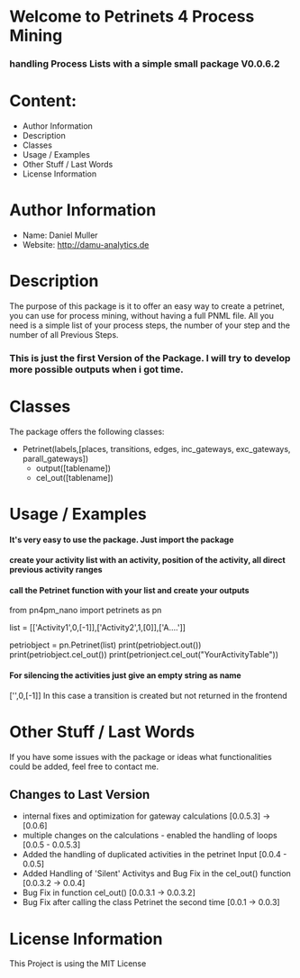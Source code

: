 # Welcome to Petrinets 4 Process Mining
### handling Process Lists with a simple small package V0.0.6.2

# Content:
- Author Information
- Description
- Classes
- Usage / Examples
- Other Stuff / Last Words
- License Information

# Author Information
- Name: Daniel Muller
- Website: http://damu-analytics.de

# Description
The purpose of this package is it to offer an easy way
to create a petrinet, you can use for process mining, without having a full PNML file.
All you need is a simple list of your process steps, the number of your step and the number 
of all Previous Steps.

### This is just the first Version of the Package. I will try to develop more possible outputs when i got time.

# Classes
The package offers the following classes:
- Petrinet(labels,[places, transitions, edges, inc_gateways, exc_gateways, parall_gateways])
  - output([tablename])
  - cel_out([tablename])
  
# Usage / Examples  
#### It's very easy to use the package. Just import the package
#### create your activity list with an activity, position of the activity, all direct previous activity ranges
#### call the Petrinet function with your list and create your outputs
from pn4pm_nano import petrinets as pn

list = [['Activity1',0,[-1]],['Activity2',1,[0]],['A....']]

petriobject = pn.Petrinet(list)
print(petriobject.out())
print(petriobject.cel_out())
print(petrionject.cel_out("YourActivityTable"))

#### For silencing the activities just give an empty string as name
['',0,[-1]]
In this case a transition is created but not returned in the frontend

# Other Stuff / Last Words

If you have some issues with the package or ideas what functionalities could be added,
feel free to contact me.

## Changes to Last Version
- internal fixes and optimization for gateway calculations [0.0.5.3] -> [0.0.6]
- multiple changes on the calculations - enabled the handling of loops [0.0.5 - 0.0.5.3]
- Added the handling of duplicated activities in the petrinet Input [0.0.4 - 0.0.5]
- Added Handling of 'Silent' Activitys and Bug Fix in the cel_out() function [0.0.3.2 -> 0.0.4]
- Bug Fix in function cel_out() [0.0.3.1 -> 0.0.3.2]
- Bug Fix after calling the class Petrinet the second time [0.0.1 -> 0.0.3]


# License Information
This Project is using the MIT License